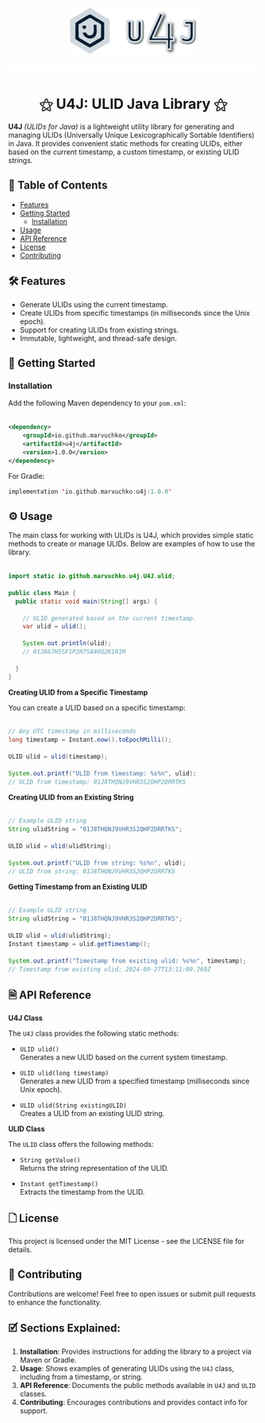 <p align="center">
    <img width="256" alt="Logo" src=".github/images/logo-v2.png" />
</p>

<p align="center">
  <a href="#">
    <img alt="badges" src="./.github/images/badges.svg" />
  </a>
</p>

#
<h1 align="center">⚝ U4J: ULID Java Library ⚝</h1>

**U4J** _(ULIDs for Java)_ is a lightweight utility library for generating and managing ULIDs (Universally Unique
Lexicographically Sortable Identifiers) in Java. It provides convenient static methods for creating ULIDs, either based
on the current timestamp, a custom timestamp, or existing ULID strings.

## 📑 Table of Contents
- [Features](#Features)
- [Getting Started](#Getting-Started)
  - [Installation](#Installation)
- [Usage](#Usage)
- [API Reference](#API-Reference)
- [License](#license)
- [Contributing](#contributing)

## 🛠️ Features

- Generate ULIDs using the current timestamp.
- Create ULIDs from specific timestamps (in milliseconds since the Unix epoch).
- Support for creating ULIDs from existing strings.
- Immutable, lightweight, and thread-safe design.

## 🏁 Getting Started

### Installation

Add the following Maven dependency to your `pom.xml`:

```xml

<dependency>
    <groupId>io.github.marvuchko</groupId>
    <artifactId>u4j</artifactId>
    <version>1.0.0</version>
</dependency>
```

For Gradle:

```Kotlin
implementation 'io.github.marvuchko:u4j:1.0.0'
```

## ⚙️ Usage

The main class for working with ULIDs is U4J, which provides simple static methods to create or manage ULIDs. Below are
examples of how to use the library.

```Java

import static io.github.marvuchko.u4j.U4J.ulid;

public class Main {
  public static void main(String[] args) {

    // ULID generated based on the current timestamp.
    var ulid = ulid();

    System.out.println(ulid);
    // 01J867H5SF1P2H7S846Q2K1R1M

  }
}

```

**Creating ULID from a Specific Timestamp**

You can create a ULID based on a specific timestamp:

```Java

// Any UTC timestamp in milliseconds
long timestamp = Instant.now().toEpochMilli();

ULID ulid = ulid(timestamp);

System.out.printf("ULID from timestamp: %s%n", ulid);
// ULID from timestamp: 01J8THQNJ9VHR3S2QHP2DRRTKS

```

**Creating ULID from an Existing String**

```Java

// Example ULID string
String ulidString = "01J8THQNJ9VHR3S2QHP2DRRTKS";

ULID ulid = ulid(ulidString);

System.out.printf("ULID from string: %s%n", ulid);
// ULID from string: 01J8THQNJ9VHR3S2QHP2DRRTKS

```

**Getting Timestamp from an Existing ULID**

```Java

// Example ULID string
String ulidString = "01J8THQNJ9VHR3S2QHP2DRRTKS";

ULID ulid = ulid(ulidString);
Instant timestamp = ulid.getTimestamp();

System.out.printf("Timestamp from existing ulid: %s%n", timestamp);
// Timestamp from existing ulid: 2024-09-27T13:11:09.769Z

```

## 🗎 API Reference

**U4J Class**

The `U4J` class provides the following static methods:

* `ULID ulid()` <br>
  Generates a new ULID based on the current system timestamp.

* `ULID ulid(long timestamp)` <br>
  Generates a new ULID from a specified timestamp (milliseconds since Unix epoch).

* `ULID ulid(String existingULID)` <br>
  Creates a ULID from an existing ULID string.

**ULID Class**

The `ULID` class offers the following methods:

* `String getValue()` <br>
  Returns the string representation of the ULID.

* `Instant getTimestamp()` <br>
  Extracts the timestamp from the ULID.

## 🗋 License

This project is licensed under the MIT License - see the LICENSE file for details.

## 🔨 Contributing

Contributions are welcome! Feel free to open issues or submit pull requests to enhance the functionality.

## 🗹 Sections Explained:

1. **Installation**: Provides instructions for adding the library to a project via Maven or Gradle.
2. **Usage**: Shows examples of generating ULIDs using the `U4J` class, including from a timestamp, or
   string.
3. **API Reference**: Documents the public methods available in `U4J` and `ULID` classes.
4. **Contributing**: Encourages contributions and provides contact info for support.